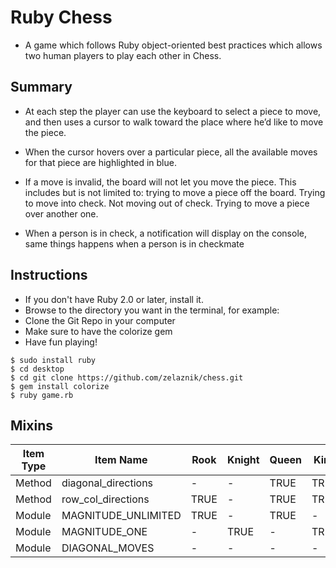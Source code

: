 # Ruby Chess
- A game which follows Ruby object-oriented best practices which allows two human players to play each other in Chess.

## Summary
  - At each step the player can use the keyboard to select a piece to move, and then uses a cursor to walk toward the place where he’d like to move the piece.

  - When the cursor hovers over a particular piece, all the available moves for that piece are highlighted in blue.

  - If a move is invalid, the board will not let you move the piece.  This includes but is not limited to: trying to move a piece off the board.  Trying to move into check.  Not moving out of check.  Trying to move a piece over another one.

  - When a person is in check, a notification will display on the console, same things happens when a person is in checkmate

## Instructions
  - If you don't have Ruby 2.0 or later, install it.
  - Browse to the directory you want in the terminal, for example:
  - Clone the Git Repo in your computer
  - Make sure to have the colorize gem
  - Have fun playing!

  ```
  $ sudo install ruby
  $ cd desktop
  $ cd git clone https://github.com/zelaznik/chess.git  
  $ gem install colorize
  $ ruby game.rb
  ```

## Mixins

|Item Type|Item Name|Rook|Knight|Queen|King|Bishop|Pawn|
|---------|--------------------|--------|--------|--------|--------|--------|--------|
|Method|diagonal_directions|-|-|TRUE|TRUE|-|-|
|Method|row_col_directions|TRUE|-|TRUE|TRUE|-|-|
|Module|MAGNITUDE_UNLIMITED|TRUE|-|TRUE|-|TRUE|-|
|Module|MAGNITUDE_ONE|-|TRUE|-|TRUE|-|-|
|Module|DIAGONAL_MOVES|-|-|-|-|TRUE|-|

